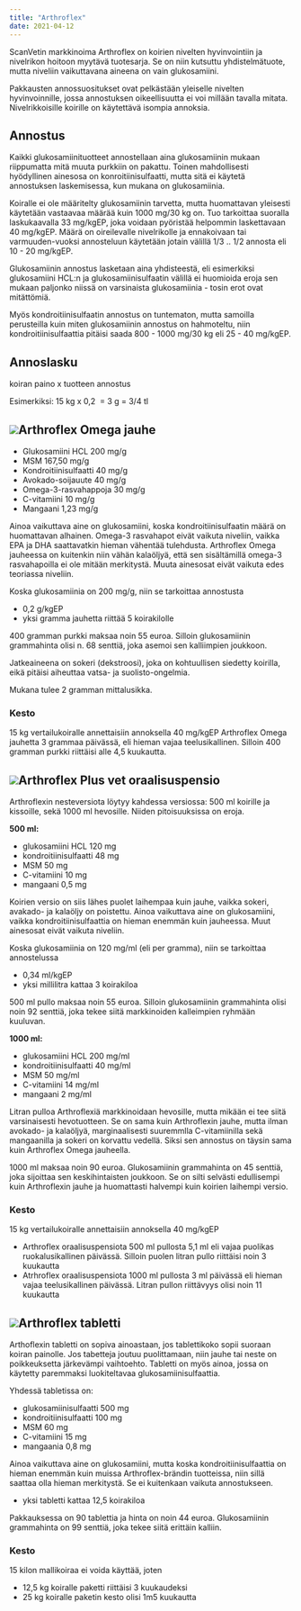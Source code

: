 ```yaml
---
title: "Arthroflex"
date: 2021-04-12
---
```


ScanVetin markkinoima Arthroflex on koirien nivelten hyvinvointiin ja nivelrikon hoitoon myytävä tuotesarja. Se on niin kutsuttu yhdistelmätuote, mutta niveliin vaikuttavana aineena on vain glukosamiini.

Pakkausten annossuositukset ovat pelkästään yleiselle nivelten hyvinvoinnille, jossa annostuksen oikeellisuutta ei voi millään tavalla mitata. Nivelrikkoisille koirille on käytettävä isompia annoksia.

## Annostus

Kaikki glukosamiinituotteet annostellaan aina glukosamiinin mukaan riippumatta mitä muuta purkkiin on pakattu. Toinen mahdollisesti hyödyllinen ainesosa on konroitiinisulfaatti, mutta sitä ei käytetä annostuksen laskemisessa, kun mukana on glukosamiinia.

Koiralle ei ole määritelty glukosamiinin tarvetta, mutta huomattavan yleisesti käytetään vastaavaa määrää kuin 1000 mg/30 kg on. Tuo tarkoittaa suoralla laskukaavalla 33 mg/kgEP, joka voidaan pyöristää helpommin laskettavaan 40 mg/kgEP. Määrä on oireilevalle nivelrikolle ja ennakoivaan tai varmuuden-vuoksi annosteluun käytetään jotain välillä 1/3 .. 1/2 annosta eli 10 - 20 mg/kgEP.

Glukosamiinin annostus lasketaan aina yhdisteestä, eli esimerkiksi glukosamiini HCL:n ja glukosamiinisulfaatin välillä ei huomioida eroja sen mukaan paljonko niissä on varsinaista glukosamiinia - tosin erot ovat mitättömiä.

Myös kondroitiinisulfaatin annostus on tuntematon, mutta samoilla perusteilla kuin miten glukosamiinin annostus on hahmoteltu, niin kondroitiinisulfaattia pitäisi saada 800 - 1000 mg/30 kg eli 25 - 40 mg/kgEP.

## Annoslasku

koiran paino x tuotteen annostus

Esimerkiksi: 15 kg x 0,2  = 3 g = 3/4 tl

## [![](images/omega_jauhe.jpg)](https://www.katiska.eu/wp-content/uploads/2021/04/omega_jauhe.jpg)Arthroflex Omega jauhe

- Glukosamiini HCL 200 mg/g
- MSM 167,50 mg/g
- Kondroitiinisulfaatti 40 mg/g
- Avokado-soijauute 40 mg/g
- Omega-3-rasvahappoja 30 mg/g
- C-vitamiini 10 mg/g
- Mangaani 1,23 mg/g

Ainoa vaikuttava aine on glukosamiini, koska kondroitiinisulfaatin määrä on huomattavan alhainen. Omega-3 rasvahapot eivät vaikuta niveliin, vaikka EPA ja DHA saattavatkin hieman vähentää tulehdusta. Arthroflex Omega jauheessa on kuitenkin niin vähän kalaöljyä, että sen sisältämillä omega-3 rasvahapoilla ei ole mitään merkitystä. Muuta ainesosat eivät vaikuta edes teoriassa niveliin.

Koska glukosamiinia on 200 mg/g, niin se tarkoittaa annostusta

- 0,2 g/kgEP
- yksi gramma jauhetta riittää 5 koirakilolle

400 gramman purkki maksaa noin 55 euroa. Silloin glukosamiinin grammahinta olisi n. 68 senttiä, joka asemoi sen kalliimpien joukkoon.

Jatkeaineena on sokeri (dekstroosi), joka on kohtuullisen siedetty koirilla, eikä pitäisi aiheuttaa vatsa- ja suolisto-ongelmia.

Mukana tulee 2 gramman mittalusikka.

### Kesto

15 kg vertailukoiralle annettaisiin annoksella 40 mg/kgEP Arthroflex Omega jauhetta 3 grammaa päivässä, eli hieman vajaa teelusikallinen. Silloin 400 gramman purkki riittäisi alle 4,5 kuukautta. 

## [![](images/arthroflex-neste-koirat.jpg)](https://www.katiska.eu/wp-content/uploads/2021/04/arthroflex-neste-koirat.jpg)Arthroflex Plus vet oraalisuspensio

Arthroflexin nesteversiota löytyy kahdessa versiossa: 500 ml koirille ja kissoille, sekä 1000 ml hevosille. Niiden pitoisuuksissa on eroja.

**500 ml:**

- glukosamiini HCL 120 mg
- kondroitiinisulfaatti 48 mg
- MSM 50 mg
- C-vitamiini 10 mg
- mangaani 0,5 mg

Koirien versio on siis lähes puolet laihempaa kuin jauhe, vaikka sokeri, avakado- ja kalaöljy on poistettu. Ainoa vaikuttava aine on glukosamiini, vaikka kondroitiinisulfaattia on hieman enemmän kuin jauheessa. Muut ainesosat eivät vaikuta niveliin.

Koska glukosamiinia on 120 mg/ml (eli per gramma), niin se tarkoittaa annostelussa

- 0,34 ml/kgEP
- yksi millilitra kattaa 3 koirakiloa

500 ml pullo maksaa noin 55 euroa. Silloin glukosamiinin grammahinta olisi  noin 92 senttiä, joka tekee siitä markkinoiden kalleimpien ryhmään kuuluvan.

**1000 ml:**

- glukosamiini HCL 200 mg/ml
- kondroitiinisulfaatti 40 mg/ml
- MSM 50 mg/ml
- C-vitamiini 14 mg/ml
- mangaani 2 mg/ml

Litran pulloa Arthroflexiä markkinoidaan hevosille, mutta mikään ei tee siitä varsinaisesti hevotuotteen. Se on sama kuin Arthroflexin jauhe, mutta ilman avokado- ja kalaöljyä, marginaalisesti suuremmlla C-vitamiinilla sekä mangaanilla ja sokeri on korvattu vedellä. Siksi sen annostus on täysin sama kuin Arthroflex Omega jauheella.

1000 ml maksaa noin 90 euroa. Glukosamiinin grammahinta on 45 senttiä, joka sijoittaa sen keskihintaisten joukkoon. Se on silti selvästi edullisempi kuin Arthroflexin jauhe ja huomattasti halvempi kuin koirien laihempi versio.

### Kesto

15 kg vertailukoiralle annettaisiin annoksella 40 mg/kgEP

- Arthroflex oraalisuspensiota 500 ml pullosta 5,1 ml eli vajaa puolikas ruokalusikallinen päivässä. Silloin puolen litran pullo riittäisi noin 3 kuukautta
- Atrhroflex oraalisuspensiota 1000 ml pullosta 3 ml päivässä eli hieman vajaa teelusikallinen päivässä. Litran pullon riittävyys olisi noin 11 kuukautta

## [![](images/arthroflex-tabl.jpg)](https://www.katiska.eu/wp-content/uploads/2021/04/arthroflex-tabl.jpg)Arthroflex tabletti

Arthoflexin tabletti on sopiva ainoastaan, jos tablettikoko sopii suoraan koiran painolle. Jos tabetteja joutuu puolittamaan, niin jauhe tai neste on poikkeuksetta järkevämpi vaihtoehto. Tabletti on myös ainoa, jossa on käytetty paremmaksi luokiteltavaa glukosamiinisulfaattia.

Yhdessä tabletissa on:

- glukosamiinisulfaatti 500 mg
- kondroitiinisulfaatti 100 mg
- MSM 60 mg
- C-vitamiini 15 mg
- mangaania 0,8 mg

Ainoa vaikuttava aine on glukosamiini, mutta koska kondroitiinisulfaattia on hieman enemmän kuin muissa Arthroflex-brändin tuotteissa, niin sillä saattaa olla hieman merkitystä. Se ei kuitenkaan vaikuta annostukseen.

- yksi tabletti kattaa 12,5 koirakiloa

Pakkauksessa on 90 tablettia ja hinta on noin 44 euroa. Glukosamiinin grammahinta on 99 senttiä, joka tekee siitä erittäin kalliin.

### Kesto

15 kilon mallikoiraa ei voida käyttää, joten

- 12,5 kg koiralle paketti riittäisi 3 kuukaudeksi
- 25 kg koiralle paketin kesto olisi 1m5 kuukautta
